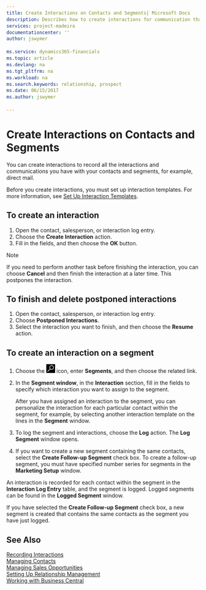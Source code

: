 ```yaml
---
title: Create Interactions on Contacts and Segments| Microsoft Docs
description: Describes how to create interactions for communication that you have with your contacts and segments in Business Central, for example, direct mail.
services: project-madeira
documentationcenter: ''
author: jswymer

ms.service: dynamics365-financials
ms.topic: article
ms.devlang: na
ms.tgt_pltfrm: na
ms.workload: na
ms.search.keywords: relationship, prospect
ms.date: 06/15/2017
ms.author: jswymer

---
```

# Create Interactions on Contacts and Segments
You can create interactions to record all the interactions and communications you have with your contacts and segments, for example, direct mail.

Before you create interactions, you must set up interaction templates. For more information, see  [Set Up Interaction Templates](marketing-interactions.md).

## To create an interaction
1. Open the contact, salesperson, or interaction log entry.
2. Choose the **Create Interaction** action.
3. Fill in the fields, and then choose the **OK** button.

> [!NOTE]  
>   If you need to perform another task before finishing the interaction, you can choose **Cancel** and then finish the interaction at a later time. This postpones the interaction.

## To finish and delete postponed interactions
1. Open the contact, salesperson, or interaction log entry.
2. Choose **Postponed Interactions**.
3. Select the interaction you want to finish, and then choose the **Resume** action.

## To create an interaction on a segment
1. Choose the ![Search for Page or Report](media/ui-search/search_small.png "Search for Page or Report icon") icon, enter **Segments**, and then choose the related link.
2. In the **Segment window**, in the **Interaction** section, fill in the fields to specify which interaction you want to assign to the segment.

    After you have assigned an interaction to the segment, you can personalize the interaction for each particular contact within the segment, for example, by selecting another interaction template on the lines in the **Segment** window.  
3. To log the segment and interactions, choose the **Log** action. The **Log Segment** window opens.
4. If you want to create a new segment containing the same contacts, select the **Create Follow-up Segment** check box. To create a follow-up segment, you must have specified number series for segments in the **Marketing Setup** window.

An interaction is recorded for each contact within the segment in the **Interaction Log Entry** table, and the segment is logged. Logged segments can be found in the **Logged Segment** window.

If you have selected the **Create Follow-up Segment** check box, a new segment is created that contains the same contacts as the segment you have just logged.

## See Also
[Recording Interactions](marketing-interactions.md)  
[Managing Contacts](marketing-contacts.md)  
[Managing Sales Opportunities](marketing-manage-sales-opportunities.md)  
[Setting Up Relationship Management](marketing-setup-marketing.md)  
[Working with Business Central](ui-work-product.md)
